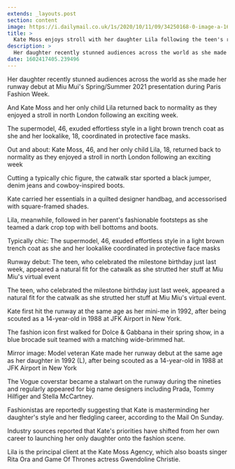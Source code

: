 ```yaml
--- 
extends: _layouts.post 
section: content 
image: https://i.dailymail.co.uk/1s/2020/10/11/09/34250168-0-image-a-16_1602405745332.jpg 
title: > 
  Kate Moss enjoys stroll with her daughter Lila following the teen's runway debut 
description: > 
  Her daughter recently stunned audiences across the world as she made her runway debut at Miu Mui's Spring/Summer 2021 presentation during Paris Fashion Week.And Kate Moss and her only child Lila returned back to normality as they enjoyed a stroll in north London following an exciting week.Fashionistas are reportedly suggesting that Kate is masterminding her daughter's style and her fledgling career, according to the Mail On Sunday.Industry sources reported that Kate's priorities have shifted from her own career to launching her only daughter onto the fashion scene.Lila is the principal client at the Kate Moss Agency, which also boasts singer Rita Ora and Game Of Thrones actress Gwendoline Christie. 
date: 1602417405.239496 
--- 
```

Her daughter recently stunned audiences across the world as she made her runway debut at Miu Mui's Spring/Summer 2021 presentation during Paris Fashion Week.

And Kate Moss and her only child Lila returned back to normality as they enjoyed a stroll in north London following an exciting week.

The supermodel, 46, exuded effortless style in a light brown trench coat as she and her lookalike, 18, coordinated in protective face masks.

Out and about: Kate Moss, 46, and her only child Lila, 18, returned back to normality as they enjoyed a stroll in north London following an exciting week

Cutting a typically chic figure, the catwalk star sported a black jumper, denim jeans and cowboy-inspired boots.

Kate carried her essentials in a quilted designer handbag, and accessorised with square-framed shades.

Lila, meanwhile, followed in her parent's fashionable footsteps as she teamed a dark crop top with bell bottoms and boots.

Typically chic: The supermodel, 46, exuded effortless style in a light brown trench coat as she and her lookalike coordinated in protective face masks

Runway debut: The teen, who celebrated the milestone birthday just last week, appeared a natural fit for the catwalk as she strutted her stuff at Miu Miu's virtual event

The teen, who celebrated the milestone birthday just last week, appeared a natural fit for the catwalk as she strutted her stuff at Miu Miu's virtual event.

Kate first hit the runway at the same age as her mini-me in 1992, after being scouted as a 14-year-old in 1988 at JFK Airport in New York.

The fashion icon first walked for Dolce & Gabbana in their spring show, in a blue brocade suit teamed with a matching wide-brimmed hat.

Mirror image: Model veteran Kate made her runway debut at the same age as her daughter in 1992 (L), after being scouted as a 14-year-old in 1988 at JFK Airport in New York

The Vogue coverstar became a stalwart on the runway during the nineties and regularly appeared for big name designers including Prada, Tommy Hilfiger and Stella McCartney.

Fashionistas are reportedly suggesting that Kate is masterminding her daughter's style and her fledgling career, according to the Mail On Sunday.

Industry sources reported that Kate's priorities have shifted from her own career to launching her only daughter onto the fashion scene.

Lila is the principal client at the Kate Moss Agency, which also boasts singer Rita Ora and Game Of Thrones actress Gwendoline Christie.